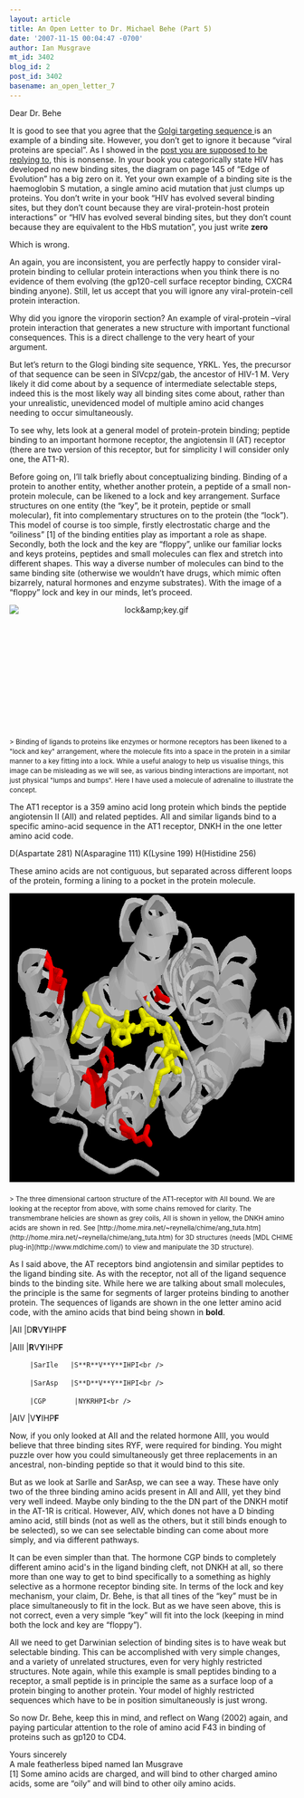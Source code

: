 ```yaml
---
layout: article
title: An Open Letter to Dr. Michael Behe (Part 5)
date: '2007-11-15 00:04:47 -0700'
author: Ian Musgrave
mt_id: 3402
blog_id: 2
post_id: 3402
basename: an_open_letter_7
---
```

Dear Dr. Behe

It is good to see that you agree that the [ Golgi targeting sequence ](http://www.amazon.com/gp/blog/A3DGRQ0IO7KYQ2/ref=cm_blog_blog/102-1611878-8507328) is an example of a binding site. However, you don’t get to ignore it because “viral proteins are special”. As I showed in the [ post you are supposed to be replying to]( http://pandasthumb.org/archives/2007/10/an-open-letter-3.html), this is nonsense. In your book you categorically state HIV has developed no new binding sites, the diagram on page 145 of “Edge of Evolution” has a big zero on it. Yet your own example of a binding site is the haemoglobin S mutation, a single amino acid mutation that just clumps up proteins. You don’t write in your book “HIV has evolved several binding sites, but they don’t count because they are viral-protein-host protein interactions” or “HIV has evolved several binding sites, but they don’t count because they are equivalent to the HbS mutation”, you just write **zero**

Which is wrong.

An again, you are inconsistent, you are perfectly happy to consider viral-protein binding to cellular protein interactions when you think there is no evidence of them evolving (the gp120-cell surface receptor binding, CXCR4 binding anyone). Still, let us accept that you will ignore any viral-protein-cell protein interaction.

Why did you ignore the viroporin section? An example of viral-protein –viral protein interaction that generates a new structure with important functional consequences. This is a direct challenge to the very heart of your argument. 

But let’s return to the Glogi binding site sequence, YRKL. Yes, the precursor of that sequence can be seen in SIVcpz/gab, the ancestor of HIV-1 M.  Very likely it did come about by a sequence of intermediate selectable steps, indeed this is the most likely way all binding sites come about, rather than your unrealistic, unevidenced model of multiple amino acid changes needing to occur simultaneously. 

To see why, lets look at a general model of protein-protein binding; peptide binding to an important hormone receptor, the angiotensin II (AT) receptor (there are two version of this receptor, but for simplicity I will consider only one, the AT1-R). 

Before going on, I’ll talk briefly about conceptualizing binding. Binding of a protein to another entity, whether another protein, a peptide of a small non-protein molecule, can be likened to a lock and key arrangement. Surface structures on one entity (the “key”, be it protein, peptide or small molecular), fit into complementary structures on to the protein (the “lock”). This model of course is too simple, firstly electrostatic charge and the “oiliness” \[1\] of the binding entities play as important a role as shape. Secondly, both the lock and the key are “floppy”, unlike our familiar locks and keys proteins, peptides and small molecules can flex and stretch into different shapes. This way a diverse number of molecules can bind to the same binding site (otherwise we wouldn’t have drugs, which mimic often bizarrely, natural hormones and enzyme substrates). With the image of a “floppy” lock and key in our minds, let’s proceed.

<img src="http://pandasthumb.org/archives/images/lock%26key.gif" alt="lock&amp;amp;key.gif" width="612" height="212" style="text-align: center; display: block; margin: 0 auto 20px;" class="mt-image-center" />
<small>> Binding of ligands to proteins like enzymes or hormone receptors has been likened to a "lock and key" arrangement, where the molecule fits into a space in the protein in a similar manner to a key fitting into a lock. While a useful analogy to help us visualise things, this image can be misleading as we will see, as various binding interactions are important, not just physical "lumps and bumps". Here I have used a molecule of adrenaline to illustrate the concept.</small>

The AT1 receptor is a 359 amino acid long protein which binds the peptide angiotensin II (AII) and related peptides. AII and similar ligands bind to a specific amino-acid sequence in the AT1 receptor, DNKH in the one letter amino acid code. 

D(Aspartate 281) N(Asparagine 111) K(Lysine 199) H(Histidine 256)

These amino acids are not contiguous, but separated across different loops of the protein, forming a lining to a pocket in the protein molecule. 

<img src="/uploads/2007/at1a.gif" alt="at1a.gif" width="700" height="510" style="text-align: center; display: block; margin: 0 auto 20px;" class="mt-image-center" />
<small>> The three dimensional cartoon structure of the AT1-receptor with AII bound. We are looking at the receptor from above, with some chains removed for clarity. The transmembrane helicies are shown as grey coils, AII is shown in yellow, the DNKH amino acids are shown in red. See [http://home.mira.net/~reynella/chime/ang_tuta.htm](http://home.mira.net/~reynella/chime/ang_tuta.htm)  for 3D structures (needs [MDL CHIME plug-in](http://www.mdlchime.com/) to view and manipulate the 3D structure).</small>

As I said above, the AT receptors bind angiotensin and similar peptides to the ligand binding site. As with the receptor, not all of the ligand sequence binds to the binding site. While here we are talking about small molecules, the principle is the same for segments of larger proteins binding to another protein. The sequences of ligands are shown in the one letter amino acid code, with the amino acids that bind being shown in **bold**.


|AII      |D**R**V**Y**IHP**F**
          
|AIII      |**R**V**Y**IHP**F**
   
         |SarIle   |S**R**V**Y**IHPI<br />
   
         |SarAsp   |S**D**V**Y**IHPI<br />
   
         |CGP       |NYKRHPI<br />
   
|AIV        |V**Y**IHP**F**<br />
              



Now, if you only looked at AII and the related hormone AIII, you would believe that three binding sites RYF, were required for binding. You might puzzle over how you could simultaneously get three replacements in an ancestral, non-binding peptide so that it would bind to this site. 

But as we look at SarIle and SarAsp, we can see a way. These have only two of the three binding amino acids present in AII and AIII, yet they bind very well indeed. Maybe only binding to the the DN part of the DNKH motif in the AT-1R is critical. However, AIV, which dones not have a D binding amino acid, still binds (not as well as the others, but it still binds enough to be selected), so we can see selectable binding can come about more simply, and via different pathways.

It can be even simpler than that. The hormone CGP binds to completely different amino acid's in the ligand binding cleft, not DNKH at all, so there more than one way to get to bind specifically to a something as highly selective as a hormone receptor binding site. In terms of the lock and key mechanism, your claim, Dr. Behe, is that all tines of the “key” must be in place simultaneously to fit in the lock. But as we have seen above, this is not correct, even a very simple “key” will fit into the lock (keeping in mind both the lock and key are “floppy”).

All we need to get Darwinian selection of binding sites is to have weak but selectable binding. This can be accomplished with very simple changes, and a variety of unrelated structures, even for very highly restricted structures. Note again, while this example is small peptides binding to a receptor, a small peptide is in principle the same as a surface loop of a protein binging to another protein. Your model of highly restricted sequences which have to be in position simultaneously is just wrong.

So now Dr. Behe, keep this in mind, and reflect on Wang (2002) again, and paying particular attention to the role of amino acid F43 in binding of proteins such as gp120 to CD4.

Yours sincerely<br />
A male featherless biped named Ian Musgrave<br />
\[1\] Some amino acids are charged, and will bind to other charged amino acids, some are “oily” and will bind to other oily amino acids.
